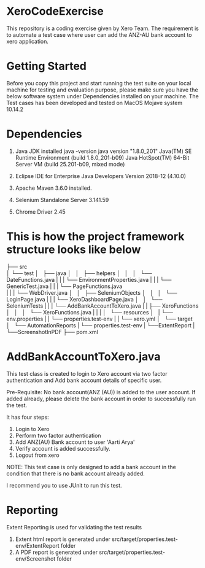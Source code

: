 # XeroCodeExercise
This repository is a coding exercise given by Xero Team. The requirement is to automate a test case where user can add the ANZ-AU bank account to xero application.

Getting Started
========================================================================
Before you copy this project and start running the test suite on your local machine for testing and evaluation purpose, please make sure you have the below software system under Dependencies installed on your machine. The Test cases has been developed and tested on MacOS Mojave system 10.14.2

Dependencies
=======================================================================

1. Java JDK installed
     java -version
   java version "1.8.0_201"
   Java(TM) SE Runtime Environment (build 1.8.0_201-b09)
   Java HotSpot(TM) 64-Bit Server VM (build 25.201-b09, mixed mode)
    
2. Eclipse IDE for Enterprise Java Developers
    Version 2018-12 (4.10.0)

3. Apache Maven 3.6.0 installed.

4. Selenium Standalone Server 3.141.59

5. Chrome Driver 2.45

This is how the project framework structure looks like below
========================================================================


├── src   
│   └── test
│       ├── java
│       │   ├── helpers
│       │   │   └── DateFunctions.java
|       |   |   └── EnvironmentProperties.java
|       |   |   └── GenericTest.java
|       |   |   └── PageFunctions.java  
|       |   |   └── WebDriver.java
│       │   ├── SeleniumObjects
│       │   │   └── LoginPage.java
|       |   |   └── XeroDashboardPage.java
│       │   └── SeleniumTests
|       |   |    └── AddBankAccountToXero.java
|       |   ├── XeroFunctions
│       │   │   └── XeroFunctions.java
|       |   | 
│       └── resources
│       |    └── env.properties
|       |    └── properties.test-env
|       |    └── xero.yml
│       └── target
│              └── AutomationReports
|              └── properties.test-env
|                    └──ExtentReport
|                    └──ScreenshotInPDF
├── pom.xml

AddBankAccountToXero.java
=====================================================================

This test class is created to login to Xero account via two factor authentication and Add bank account details of specific user.

Pre-Requisite:
No bank account(ANZ (AU)) is added to the user account. If added already, please delete the bank account in order to successfully run the test.

It has four steps:
1. Login to Xero
2. Perform two factor authentication
3. Add ANZ(AU) Bank account to user 'Aarti Arya'
4. Verify account is added successfully.
5. Logout from xero

NOTE: This test case is only designed to add a bank account in the condition that there is no bank account already added.

I recommend you to use JUnit to run this test.

Reporting
=====================================================================

Extent Reporting is used for validating the test results
1. Extent html report is generated under src/target/properties.test-env/ExtentReport folder
2. A PDF report is generated under src/target/properties.test-env/Screenshot folder
